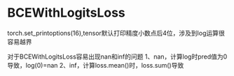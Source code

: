 # BCEWithLogitsLoss

torch.set_printoptions(16),tensor默认打印精度小数点后4位，涉及到log运算很容易越界

对于BCEWithLogitsLoss容易出现nan和inf的问题
1、nan，计算log时pred值为0导致，log(0)=nan
2、inf，计算loss.mean()时，loss.sum()导致
